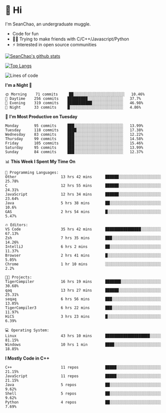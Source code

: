 # 👋 Hi
I'm SeanChao, an undergraduate muggle.

- Code for fun
- 👨‍💻 Trying to make friends with C/C++/Javascript/Python
- ⚡ Interested in open source communities

[![SeanChao's github stats](https://i-github-readme-stats.vercel.app/api?username=seanchao&show_icons=true)](https://github.com/anuraghazra/github-readme-stats)

[![Top Langs](https://i-github-readme-stats.vercel.app/api/top-langs/?username=seanchao&layout=compact)](https://github.com/anuraghazra/github-readme-stats)

<!--START_SECTION:waka-->
![Lines of code](https://img.shields.io/badge/From%20Hello%20World%20I%27ve%20Written-1.6%20million%20lines%20of%20code-blue)

**I'm a Night 🦉** 

```text
🌞 Morning    71 commits     ██░░░░░░░░░░░░░░░░░░░░░░░   10.46% 
🌆 Daytime    256 commits    █████████░░░░░░░░░░░░░░░░   37.7% 
🌃 Evening    319 commits    ███████████░░░░░░░░░░░░░░   46.98% 
🌙 Night      33 commits     █░░░░░░░░░░░░░░░░░░░░░░░░   4.86%

```
📅 **I'm Most Productive on Tuesday** 

```text
Monday       95 commits     ███░░░░░░░░░░░░░░░░░░░░░░   13.99% 
Tuesday      118 commits    ████░░░░░░░░░░░░░░░░░░░░░   17.38% 
Wednesday    83 commits     ███░░░░░░░░░░░░░░░░░░░░░░   12.22% 
Thursday     99 commits     ███░░░░░░░░░░░░░░░░░░░░░░   14.58% 
Friday       105 commits    ███░░░░░░░░░░░░░░░░░░░░░░   15.46% 
Saturday     95 commits     ███░░░░░░░░░░░░░░░░░░░░░░   13.99% 
Sunday       84 commits     ███░░░░░░░░░░░░░░░░░░░░░░   12.37%

```


📊 **This Week I Spent My Time On** 

```text
💬 Programming Languages: 
Other                    13 hrs 42 mins      ██████░░░░░░░░░░░░░░░░░░░   25.78% 
C                        12 hrs 55 mins      ██████░░░░░░░░░░░░░░░░░░░   24.31% 
JavaScript               12 hrs 34 mins      ██████░░░░░░░░░░░░░░░░░░░   23.64% 
Java                     5 hrs 38 mins       ██░░░░░░░░░░░░░░░░░░░░░░░   10.6% 
GAS                      2 hrs 54 mins       █░░░░░░░░░░░░░░░░░░░░░░░░   5.47%

🔥 Editors: 
VS Code                  35 hrs 42 mins      ████████████████░░░░░░░░░   67.13% 
Zsh                      7 hrs 35 mins       ███░░░░░░░░░░░░░░░░░░░░░░   14.26% 
IntelliJ                 6 hrs 2 mins        ██░░░░░░░░░░░░░░░░░░░░░░░   11.37% 
Browser                  2 hrs 41 mins       █░░░░░░░░░░░░░░░░░░░░░░░░   5.05% 
Chrome                   1 hr 10 mins        ░░░░░░░░░░░░░░░░░░░░░░░░░   2.2%

🐱‍💻 Projects: 
TigerCompiler            16 hrs 19 mins      ███████░░░░░░░░░░░░░░░░░░   30.68% 
qaq                      13 hrs 27 mins      ██████░░░░░░░░░░░░░░░░░░░   25.31% 
seqaq                    6 hrs 56 mins       ███░░░░░░░░░░░░░░░░░░░░░░   13.05% 
TigerCompiler3           6 hrs 22 mins       ███░░░░░░░░░░░░░░░░░░░░░░   11.97% 
HiCS                     3 hrs 23 mins       █░░░░░░░░░░░░░░░░░░░░░░░░   6.39%

💻 Operating System: 
Linux                    43 hrs 10 mins      ████████████████████░░░░░   81.15% 
Windows                  10 hrs 1 min        ████░░░░░░░░░░░░░░░░░░░░░   18.85%

```

**I Mostly Code in C++** 

```text
C++                      11 repos            █████░░░░░░░░░░░░░░░░░░░░   21.15% 
JavaScript               11 repos            █████░░░░░░░░░░░░░░░░░░░░   21.15% 
Java                     5 repos             ██░░░░░░░░░░░░░░░░░░░░░░░   9.62% 
Shell                    5 repos             ██░░░░░░░░░░░░░░░░░░░░░░░   9.62% 
Python                   4 repos             ██░░░░░░░░░░░░░░░░░░░░░░░   7.69%

```



<!--END_SECTION:waka-->
